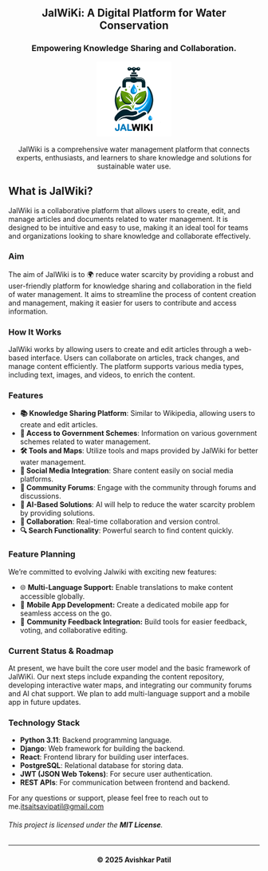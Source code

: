 <h2 align="center">JalWiKi: A Digital Platform for Water Conservation</h2>

<h3 align="center">Empowering Knowledge Sharing and Collaboration.</h3>

<div align="center">
<img src="static/JalWiKi.png" width="150">
</div>
<p align="center">JalWiki is a comprehensive water management platform that connects experts, enthusiasts, and learners to share knowledge and solutions for sustainable water use.</p>

## What is JalWiki?

JalWiki is a collaborative platform that allows users to create, edit, and manage articles and documents related to water management. It is designed to be intuitive and easy to use, making it an ideal tool for teams and organizations looking to share knowledge and collaborate effectively.

### Aim

The aim of JalWiki is to 🌍 reduce water scarcity by providing a robust and user-friendly platform for knowledge sharing and collaboration in the field of water management. It aims to streamline the process of content creation and management, making it easier for users to contribute and access information.

### How It Works

JalWiki works by allowing users to create and edit articles through a web-based interface. Users can collaborate on articles, track changes, and manage content efficiently. The platform supports various media types, including text, images, and videos, to enrich the content.

### Features

- **📚 Knowledge Sharing Platform**: Similar to Wikipedia, allowing users to create and edit articles.
- **📜 Access to Government Schemes**: Information on various government schemes related to water management.
- **🛠️ Tools and Maps**: Utilize tools and maps provided by JalWiki for better water management.
- **📲 Social Media Integration**: Share content easily on social media platforms.
- **💬 Community Forums**: Engage with the community through forums and discussions.
- **🤖 AI-Based Solutions**: AI will help to reduce the water scarcity problem by providing solutions.
- **🤝 Collaboration**: Real-time collaboration and version control.
- **🔍 Search Functionality**: Powerful search to find content quickly.

### Feature Planning

We’re committed to evolving Jalwiki with exciting new features:
- 🌐 **Multi-Language Support:** Enable translations to make content accessible globally.
- 📲 **Mobile App Development:** Create a dedicated mobile app for seamless access on the go.
- 🤝 **Community Feedback Integration:** Build tools for easier feedback, voting, and collaborative editing.

<h3>Current Status & Roadmap</h3>
<p>
At present, we have built the core user model and the basic framework of JalWiKi. Our next steps include expanding the content repository, developing interactive water maps, and integrating our community forums and AI chat support. We plan to add multi-language support and a mobile app in future updates.
</p>

### Technology Stack

- **Python 3.11**: Backend programming language.
- **Django**: Web framework for building the backend.
- **React**: Frontend library for building user interfaces.
- **PostgreSQL**: Relational database for storing data.
- **JWT (JSON Web Tokens)**: For secure user authentication.
- **REST APIs**: For communication between frontend and backend.


For any questions or support, please feel free to reach out to me.<a href="mailto:itsaitsavipatil@gmail.com">itsaitsavipatil@gmail.com</a> 


<h6><p><i>This project is licensed under the <strong>MIT License</strong>.</i></p></h6>

----- 

<h4 align='center'>© 2025 Avishkar Patil</h4>
